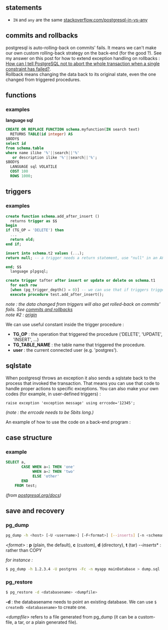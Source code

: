 ## statements

- `IN` and `any` are the same [stackoverflow.com/postgresql-in-vs-any](https://stackoverflow.com/questions/30263671/postgresql-in-vs-any "stackoverflow")

## <a name="commits"></a> commits and rollbacks

postgresql is auto-rolling-back on commits' fails. It means we can't make our own custom rolling-back strategy on the back-end (for the good ?). See my answer on this post for how to extend exception handling on rollbacks : [How can I tell PostgreSQL not to abort the whole transaction when a single constraint has failed?](https://stackoverflow.com/questions/9436122/how-can-i-tell-postgresql-not-to-abort-the-whole-transaction-when-a-single-const/46229608#46229608).  
Rollback means changing the data back to its original state, even the one changed from triggered procedures.

## functions

### examples

**language sql**

```sql
CREATE OR REPLACE FUNCTION schema.myfunction(IN search text)
  RETURNS TABLE(id integer) AS
$BODY$
select id
from schema.table
where name ilike '%'||search||'%'
   or description ilike '%'||search||'%';
$BODY$
  LANGUAGE sql VOLATILE
  COST 100
  ROWS 1000;
```

## triggers
### examples
```sql
create function schema.add_after_insert ()
  returns trigger as $$
begin
if (TG_OP = 'DELETE') then
  ...
  return old;
end if;

insert into schema.t2 values (...);
return null; -- a trigger needs a return statement, use "null" in an AFTER trigger if nothing is to be returned or else "NEW" or "OLD"

end; $$
  language plpgsql;

create trigger tafter after insert or update or delete on schema.t1
  for each row
  [when (pg_trigger_depth() = 0)] -- we can use that if triggers trigger others triggers, and need to prevent a recursive loop (see note #2).
  execute procedure test.add_after_insert();
```
 
*note : the data changed from triggers will also get rolled-back on commits' fails. See [commits and rollbacks](#commits)*  
*note #2 : [origin](https://stackoverflow.com/a/14262289/773595)*

We can use useful constant inside the trigger procedure :

- **TG_OP** : the operation that triggered the procedure ('DELETE', 'UPDATE', 'INSERT', ...)
- **TG_TABLE_NAME** : the table name that triggered the procedure.
- **user** : the current connected user (e.g. 'postgres').

## sqlstate

When postgresql throws an exception it also sends a sqlstate back to the process that invoked the transaction. That means you can use that code to handle proper actions to specific exceptions. You can also make your own codes (for example, in user-defined triggers) :

```plpgsql
raise exception 'exception message' using errcode='12345';
```
*(note : the errcode needs to be 5bits long.)*

An example of how to use the code on a back-end program : 


## case structure

### example
```sql
SELECT a,
       CASE WHEN a=1 THEN 'one'
            WHEN a=2 THEN 'two'
            ELSE 'other'
       END
    FROM test;
```
*(from [postgresql.org/docs](https://www.postgresql.org/docs/7.4/static/functions-conditional.html))*

## save and recovery

### pg_dump

```bash
pg_dump -h <host> [-U <username>] [-F<format>] [--inserts] [-n <schema>] <databasename> > <dumpfile>
```
*\<format\>* : **p** (plain, the default), **c** (custom), **d** (directory), **t** (tar)
*--inserts** : rather than COPY

*for instance :*
```bash
$ pg_dump -h 1.2.3.4 -U postgres -Fc -n myapp mainDatabase > dump.sql
```

### pg_restore

```bash
$ pg_restore -d <databasename> <dumpfile>
```
**-d <databasename>** : the databasename needs to point an existing database. We can use `$ createdb <databasename>` to create one.

*\<dumpfile\>* refers to a file generated from pg_dump (it can be a custom-file, a tar, or a plain generated file).
